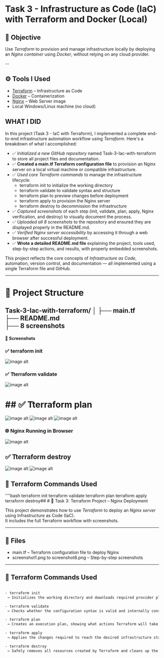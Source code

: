# Task 3 - Infrastructure as Code (IaC) with Terraform and Docker (Local)

## 📌 Objective

Use *Terraform* to provision and manage infrastructure locally by deploying an *Nginx container* using *Docker*, without relying on any cloud provider.

--
## ⚙ Tools I Used

- [Terraform](https://www.terraform.io/) – Infrastructure as Code
- [Docker](https://www.docker.com/) – Containerization
- [Nginx](https://hub.docker.com/_/nginx) – Web Server image
- Local Windows/Linux machine (no cloud)


##  WHAT  I  DID

In this project (Task 3 - IaC with Terraform), I implemented a complete end-to-end infrastructure automation workflow using *Terraform*. Here's a breakdown of what I accomplished:

- ✅ *Initialized a new GitHub repository* named Task-3-Iac-with-terraform to store all project files and documentation.
- ✅ **Created a main.tf Terraform configuration file** to provision an Nginx server on a local virtual machine or compatible infrastructure.
- ✅ *Used core Terraform commands* to manage the infrastructure lifecycle:
  - terraform init to initialize the working directory
  - terraform validate to validate syntax and structure
  - terraform plan to preview changes before deployment
  - terraform apply to provision the Nginx server
  - terraform destroy to decommission the infrastructure
- ✅ *Captured screenshots* of each step (init, validate, plan, apply, Nginx verification, and destroy) to visually document the process.
- ✅ *Uploaded all 8 screenshots* to the repository and ensured they are displayed properly in the README.md.
- ✅ *Verified Nginx server accessibility* by accessing it through a web browser after successful deployment.
- ✅ **Wrote a detailed README.md file** explaining the project, tools used, step-by-step actions, and results, with properly embedded screenshots.

This project reflects the core concepts of *Infrastructure as Code*, automation, version control, and documentation — all implemented using a single Terraform file and GitHub.
 
---
# 📁 Project Structure
Task-3-Iac-with-terraform/
│
├── main.tf                
├── README.md              
├──  8 screenshots
---

#### 📸 Screenshots


### ✅ terraform init
![image alt](https://github.com/osuruchaitanya/Task-3-Iac-with-terraform/blob/f858b4ca1b34eb8d23771ec5b3d57c61fae180ae/screenshot1.png)
### ✅ Tterraform validate
![image alt](https://github.com/osuruchaitanya/Task-3-Iac-with-terraform/blob/2709c2bee5d7e0b4e61a1a3e8d2d18403de53a81/screenshot2.png)
# ## ✅ Tterraform plan 
![image alt](https://github.com/osuruchaitanya/Task-3-Iac-with-terraform/blob/eee5b925558109f5bed83a896421e4bd07bd422f/screenshot3.png)
![image alt](https://github.com/osuruchaitanya/Task-3-Iac-with-terraform/blob/cd50b140335c56b8f4dbe86de5d42d5f84e79ae2/screenshot4.png)
![image alt](https://github.com/osuruchaitanya/Task-3-Iac-with-terraform/blob/071c33c58b3940892d01071891c92cec4b2488e0/screenshot5.png)
###  🌐 Nginx Running in Browser
![image alt](https://github.com/osuruchaitanya/Task-3-Iac-with-terraform/blob/7f8af1854a8ba0f6647139c6362a73a20070f9cb/screenshot6.png)
## ✅ Tterraform destroy
![image alt](https://github.com/osuruchaitanya/Task-3-Iac-with-terraform/blob/d3e64a281cda37a0a23847ad5a019ff13e2f7cea/screenshot7.png)
![image alt](https://github.com/osuruchaitanya/Task-3-Iac-with-terraform/blob/b8816dbfd50ade1d1cdb09f9b04196ad3d7c838c/screenshot8.png)


 ## 🔧 Terraform Commands Used
''''bash
terraform init
terraform validate
terraform plan
terraform apply
terraform  destroy## # 🚀 Task 3: Terraform Project – Nginx Deployment

This project demonstrates how to use *Terraform* to deploy an *Nginx server* using Infrastructure as Code (IaC).  
It includes the full Terraform workflow with screenshots.

---

## 📁 Files

- main.tf – Terraform configuration file to deploy Nginx
- screenshot1.png to screenshot8.png – Step-by-step screenshots

---

## 🔧 Terraform Commands Used

 ```bash

- terraform init  
  → Initializes the working directory and downloads required provider plugins.

- terraform validate  
  → Checks whether the configuration syntax is valid and internally consistent.

- terraform plan  
  → Creates an execution plan, showing what actions Terraform will take before making any changes.

- terraform apply  
  → Applies the changes required to reach the desired infrastructure state as defined in main.tf.

- terraform destroy  
  → Safely removes all resources created by Terraform and cleans up the environment.
